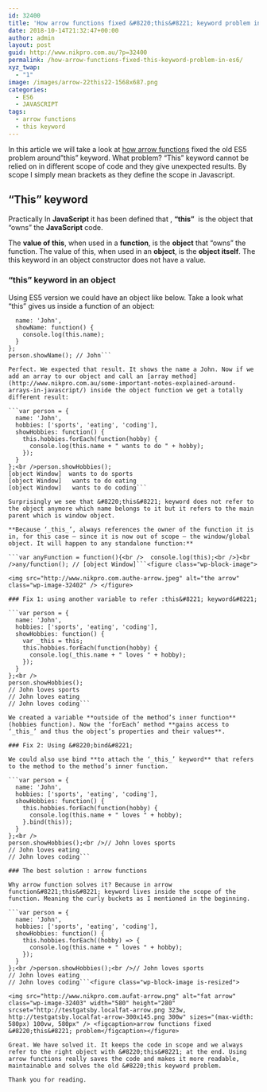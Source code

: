 ```yaml
---
id: 32400
title: 'How arrow functions fixed &#8220;this&#8221; keyword problem in ES6?'
date: 2018-10-14T21:32:47+00:00
author: admin
layout: post
guid: http://www.nikpro.com.au/?p=32400
permalink: /how-arrow-functions-fixed-this-keyword-problem-in-es6/
xyz_twap:
  - "1"
image: /images/arrow-22this22-1568x687.png
categories:
  - ES6
  - JAVASCRIPT
tags:
  - arrow functions
  - this keyword
---
```

In this article we will take a look at [how arrow functions](http://www.nikpro.com.au/some-arrow-function-benefits-with-examples-explained/) fixed the old ES5 problem around&#8221;this&#8221; keyword. What problem? &#8220;This&#8221; keyword cannot be relied on in different scope of code and they give unexpected results. By scope I simply mean brackets as they define the scope in Javascript.

## &#8220;This&#8221; keyword

Practically In **JavaScript** it has been defined that , **&#8220;this&#8221;**  is the object that &#8220;owns&#8221; the **JavaScript** code. 

The **value of this**, when used in a **function**, is the **object** that &#8220;owns&#8221; the function. The value of this, when used in an **object**, is the **object itself**. The this keyword in an object constructor does not have a value.

### &#8220;this&#8221; keyword in an object

Using ES5 version we could have an object like below. Take a look what &#8220;this&#8221; gives us inside a function of an object:

```var person = {
  name: 'John',
  showName: function() {
    console.log(this.name);
  }
};
person.showName(); // John```

Perfect. We expected that result. It shows the name a John. Now if we add an array to our object and call an [array method](http://www.nikpro.com.au/some-important-notes-explained-around-arrays-in-javascript/) inside the object function we get a totally different result:

```var person = {
  name: 'John',
  hobbies: ['sports', 'eating', 'coding'],
  showHobbies: function() {
    this.hobbies.forEach(function(hobby) {
      console.log(this.name + " wants to do " + hobby);
    });
  }
};<br />person.showHobbies();
[object Window]  wants to do sports
[object Window]   wants to do eating
[object Window]   wants to do coding```

Surprisingly we see that &#8220;this&#8221; keyword does not refer to the object anymore which name belongs to it but it refers to the main parent which is window object.

**Because ‘_this_’, always references the owner of the function it is in, for this case — since it is now out of scope — the window/global object. It will happen to any standalone function:**

```var anyFunction = function(){<br />  console.log(this);<br />}<br />any/function(); // [object Window]```<figure class="wp-block-image">

<img src="http://www.nikpro.com.authe-arrow.jpeg" alt="the arrow" class="wp-image-32402" /> </figure> 

### Fix 1: using another variable to refer :this&#8221; keyword&#8221;

```var person = {
  name: 'John',
  hobbies: ['sports', 'eating', 'coding'],
  showHobbies: function() {
    var _this = this;
    this.hobbies.forEach(function(hobby) {
      console.log(_this.name + " loves " + hobby); 
    });
  }
};<br />
person.showHobbies();
// John loves sports
// John loves eating
// John loves coding```

We created a variable **outside of the method’s inner function** (hobbies function). Now the ‘forEach’ method **gains access to ‘_this_’ and thus the object’s properties and their values**. 

### Fix 2: Using &#8220;bind&#8221;

We could also use bind **to attach the ‘_this_’ keyword** that refers to the method to the method’s inner function.

```var person = {
  name: 'John',
  hobbies: ['sports', 'eating', 'coding'],
  showHobbies: function() {
    this.hobbies.forEach(function(hobby) {
      console.log(this.name + " loves " + hobby);
    }.bind(this));
  }
};<br />
person.showHobbies();<br />// John loves sports
// John loves eating
// John loves coding```

### The best solution : arrow functions

Why arrow function solves it? Because in arrow function&#8221;this&#8221; keyword lives inside the scope of the function. Meaning the curly buckets as I mentioned in the beginning.

```var person = {
  name: 'John',
  hobbies: ['sports', 'eating', 'coding'],
  showHobbies: function() {
    this.hobbies.forEach((hobby) => {
      console.log(this.name + " loves " + hobby);
    });
  }
};<br />person.showHobbies();<br />// John loves sports
// John loves eating
// John loves coding```<figure class="wp-block-image is-resized">

<img src="http://www.nikpro.com.aufat-arrow.png" alt="fat arrow" class="wp-image-32403" width="580" height="280" srcset="http://testgatsby.localfat-arrow.png 323w, http://testgatsby.localfat-arrow-300x145.png 300w" sizes="(max-width: 580px) 100vw, 580px" /> <figcaption>arrow functions fixed &#8220;this&#8221; problem</figcaption></figure> 

Great. We have solved it. It keeps the code in scope and we always refer to the right object with &#8220;this&#8221; at the end. Using arrow functions really saves the code and makes it more readable, maintainable and solves the old &#8220;this keyword problem. 

Thank you for reading.